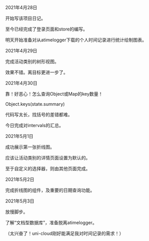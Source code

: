 2021年4月28日

开始写该项目日记。

至今已经完成了登录页面和store的编写。

明天开始准备对从atimelogger下载的个人时间记录进行统计绘制图表。



2021年4月29日

完成活动类别的树形视图。

效果不错。离目标更进一步了。



2021年4月30日

靠！好恶心！怎么查询Object或Map的key数量！

Object.keys(state.summary)

代码写太长，找括号的差错都难。

今日完成对intervals的汇总。



2021年5月1日

成功展示第一张折线图。

应该让活动类别的详情页面设置为默认的。

至于自定义的选择器，则由其他页面完成。



2021年5月2日

完成折线图的组件，及重要的日期查询功能。



2021年5月3日

放慢脚步。

了解“文档型数据库”，准备脱离atimelogger。

（太兴奋了！uni-cloud刚好能满足我对时间记录的需求！）

